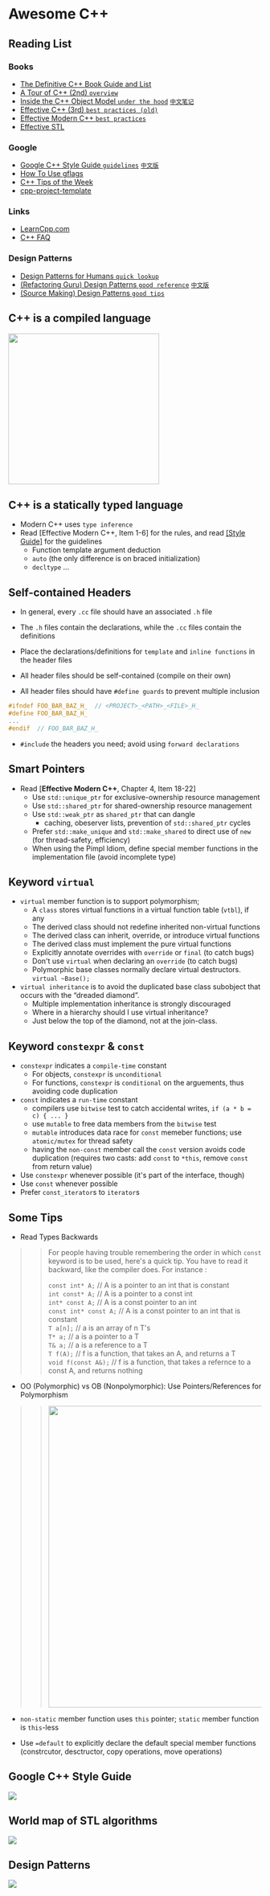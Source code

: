 # Awesome C++
## Reading List

### Books

* [The Definitive C++ Book Guide and List](https://stackoverflow.com/questions/388242/the-definitive-c-book-guide-and-list)   
* [A Tour of C++ (2nd) `overview`](https://www.amazon.com/Tour-C-Depth-ebook/dp/B07FW7P3D3/ref=sr_1_1?crid=258SFPMIRD2L9&dchild=1&keywords=tour+of+c%2B%2B+second+edition&qid=1587085685&s=books&sprefix=A+Tour+of+C%2B%2B+second%2Cstripbooks%2C149&sr=1-1)  
* [Inside the C++ Object Model `under the hood`](https://www.amazon.com/Inside-Object-Model-Stanley-Lippman/dp/0201834545/ref=sr_1_1?dchild=1&keywords=Inside+the+C%2B%2B+Object+Model&qid=1587085658&s=books&sr=1-1)   [`中文笔记`](https://www.iteye.com/blog/dsqiu-1669614)   
* [Effective C++ (3rd) `best practices (old)`](https://www.amazon.com/Effective-Specific-Improve-Programs-Designs/dp/0321334876)    
* [Effective Modern C++ `best practices`](https://www.amazon.com/Effective-Modern-Specific-Ways-Improve/dp/1491903996)  
* [Effective STL](https://www.amazon.com/Effective-STL-Addison-Wesley-Professional-Computing-ebook/dp/B004V4432W/ref=sr_1_1?dchild=1&keywords=Effective+STL&qid=1587086496&s=books&sr=1-1)  

### Google
* [Google C++ Style Guide `guidelines`](https://google.github.io/styleguide/cppguide.html) [`中文版`](https://zh-google-styleguide.readthedocs.io/en/latest/)  
* [How To Use gflags](https://gflags.github.io/gflags/)   
* [C++ Tips of the Week](https://abseil.io/tips/)  
* [cpp-project-template](https://code.google.com/archive/p/cpp-project-template/downloads)  

### Links

* [LearnCpp.com](https://www.learncpp.com)   
* [C++ FAQ](https://isocpp.org/wiki/faq)  

### Design Patterns
* [Design Patterns for Humans `quick lookup`](https://github.com/kamranahmedse/design-patterns-for-humans)   
* [(Refactoring Guru) Design Patterns `good reference`](https://refactoring.guru/design-patterns/catalog) [`中文版`](https://refactoringguru.cn/design-patterns/catalog)  
* [(Source Making) Design Patterns `good tips`](https://sourcemaking.com/design_patterns)    


## C++ is a compiled language
[<img width="300" target="_blank" src="images/cpp_is_a_compiled_language.jpeg">](https://www.youtube.com/watch?v=SfGuIVzE_Os&t=341s)






## C++ is a statically typed language

* Modern C++ uses `type inference`   
* Read [Effective Modern C++, Item 1-6] for the rules, and read [[Style Guide]](https://google.github.io/styleguide/cppguide.html#Type_deduction) for the guidelines   
  * Function template argument deduction    
  * `auto` (the only difference is on braced initialization)    
  * `decltype` ...   

## Self-contained Headers
* In general, every `.cc` file should have an associated `.h` file
* The `.h` files contain the declarations, while the `.cc` files contain the definitions 
* Place the declarations/definitions for `template` and `inline functions` in the header files

* All header files should be self-contained (compile on their own)  
* All header files should have `#define guards` to prevent multiple inclusion  

```cpp
#ifndef FOO_BAR_BAZ_H_  // <PROJECT>_<PATH>_<FILE>_H_
#define FOO_BAR_BAZ_H_
...
#endif  // FOO_BAR_BAZ_H_
```

* `#include` the headers you need; avoid using `forward declarations`  

## Smart Pointers
* Read [**Effective Modern C++**, Chapter 4, Item 18-22]
	* Use `std::unique_ptr` for exclusive-ownership resource management   
	* Use `std::shared_ptr` for shared-ownership resource management   
	* Use `std::weak_ptr` as `shared_ptr` that can dangle
		* caching, obeserver lists, prevention of `std::shared_ptr` cycles   
	* Prefer `std::make_unique` and `std::make_shared` to direct use of `new` (for thread-safety, efficiency)  
	* When using the Pimpl Idiom, define special member functions in the implementation file (avoid incomplete type)    

## Keyword `virtual`

* `virtual` member function is to support polymorphism;   
  - A `class` stores virtual functions in a virtual function table (`vtbl`), if any   
  - The derived class should not redefine inherited non-virtual functions       
  - The derived class can inherit, override, or introduce virtual functions    
  - The derived class must implement the pure virtual functions   
  - Explicitly annotate overrides with `override` or `final` (to catch bugs)     
  - Don't use `virtual` when declaring an `override` (to catch bugs)  
  - Polymorphic base classes normally declare virtual destructors. `virtual ~Base();`   
* `virtual inheritance` is to avoid the duplicated base class subobject that occurs with the “dreaded diamond”. 
  - Multiple implementation inheritance is strongly discouraged   
  - Where in a hierarchy should I use virtual inheritance? 
  - Just below the top of the diamond, not at the join-class.  

## Keyword `constexpr` & `const` 
* `constexpr` indicates a `compile-time` constant   
  - For objects, `constexpr` is `unconditional`    
  - For functions, `constexpr` is `conditional` on the arguements, thus avoiding code duplication    
* `const` indicates a `run-time` constant    
  - compilers use `bitwise` test to catch accidental writes, `if (a * b = c) { ... }`   
  - use `mutable` to free data members from the `bitwise` test   
  - `mutable` introduces data race for `const` memeber functions; use `atomic/mutex` for thread safety   
  - having the `non-const` member call the `const` version avoids code duplication (requires two casts: add `const` to `*this`, remove `const` from return value)    
* Use `constexpr` whenever possible (it's part of the interface, though)    
* Use `const` whenever possible  
* Prefer `const_iterator`s to `iterator`s    

## Some Tips

* Read Types Backwards

>> For people having trouble remembering the order in which `const` keyword is to be used, here's a quick tip. 
You have to read it backward, like the compiler does. For instance : 
>>
>> `const int* A;` // A is a pointer to an int that is constant  
>> `int const* A;` // A is a pointer to a const int   
>> `int* const A;` // A is a const pointer to an int  
>> `const int* const A;` // A is a const pointer to an int that is constant  
>> `T a[n];` // a is an array of n T's  
>> `T* a;`   // a is a pointer to a T  
>> `T& a;`   // a is a reference to a T  
>> `T f(A);` // f is a function, that takes an A, and returns a T  
>> `void f(const A&);` // f is a function, that takes a refernce to a const A, and returns nothing  
 
* OO (Polymorphic) vs OB (Nonpolymorphic): Use Pointers/References for Polymorphism        

>> <img width="600" src="images/OO_vs_OB.jpeg">

* `non-static` member function uses `this` pointer; `static` member function is `this`-less  

* Use `=default` to explicitly declare the default special member functions (constrcutor, desctructor, copy operations, move operations)  

## Google C++ Style Guide
[<img target="_blank" src="images/google_cpp_style_guide.png">](https://google.github.io/styleguide/cppguide.html)

## World map of STL algorithms
[<img target="_blank" src="images/world_map_of_cpp_STL_algorithms.png">](https://www.fluentcpp.com/getthemap/)

## Design Patterns
[<img target="_blank" src="images/design_patterns.png">](https://refactoring.guru/design-patterns/catalog)